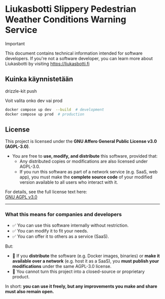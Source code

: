 # Liukasbotti Slippery Pedestrian Weather Conditions Warning Service
> [!IMPORTANT]
> This document contains technical information intended for software developers. If you're not a software developer, you can learn more about Liukasbotti by visiting https://liukasbotti.fi


## Kuinka käynnistetään
drizzle-kit push

Voit valita onko dev vai prod

```bash
docker compose up dev  --build  # development
docker compose up prod  # production
```

## License

This project is licensed under the **GNU Affero General Public License v3.0 (AGPL-3.0)**.

- You are free to **use, modify, and distribute** this software, provided that:
  - Any distributed copies or modifications are also licensed under AGPL-3.0.
  - If you run this software as part of a network service (e.g. SaaS, web app), you must make the **complete source code** of your modified version available to all users who interact with it.

For details, see the full license text here:  
[GNU AGPL v3.0](https://www.gnu.org/licenses/agpl-3.0.html)

---

### What this means for companies and developers

- ✅ You can use this software internally without restriction.  
- ✅ You can modify it to fit your needs.  
- ✅ You can offer it to others as a service (SaaS).  

But:  
- 🔄 If you **distribute** the software (e.g. Docker images, binaries) or **make it available over a network** (e.g. host it as a SaaS), you **must publish your modifications** under the same AGPL-3.0 license.  
- 🚫 You cannot turn this project into a closed-source or proprietary product.  

In short: **you can use it freely, but any improvements you make and share must also remain open.**
